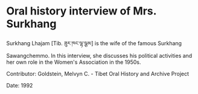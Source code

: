 # Oral history interview of Mrs. Surkhang  
Surkhang Lhajam [Tib. ཟུར་ཁང་ལྷ་ལྕམ] is the wife of the famous Surkhang Sawangchemmo. In this interview, she discusses his political activities and her own role in the Women's Association in the 1950s. 

Contributor: Goldstein, Melvyn C. - Tibet Oral History and Archive Project  

Date:
1992  


